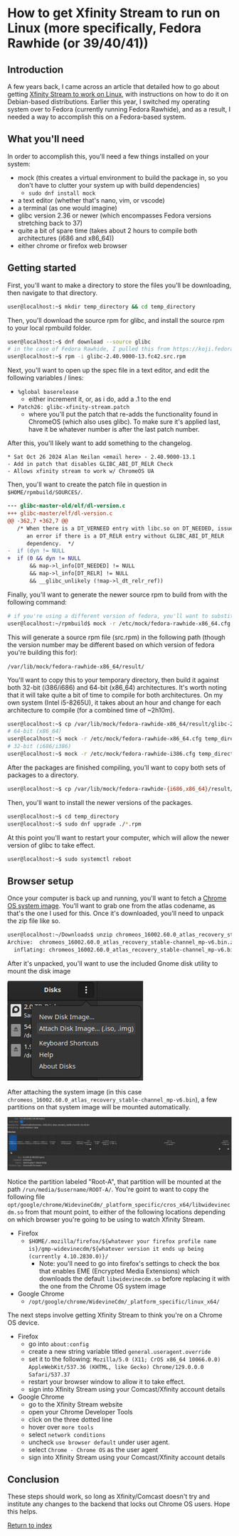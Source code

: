 # How to get Xfinity Stream to run on Linux (more specifically, Fedora Rawhide (or 39/40/41))

## Introduction

A few years back, I came across an article that detailed how to go about getting [Xfinity Stream to work on Linux](https://web.archive.org/web/20240521154708/https://thebrokenrail.com/2022/12/31/xfinity-stream-on-linux.html), with instructions on how to do it on Debian-based distributions. Earlier this year, I switched my operating system over to Fedora (currently running Fedora Rawhide), and as a result, I needed a way to accomplish this on a Fedora-based system.

## What you'll need

In order to accomplish this, you'll need a few things installed on your system:

- mock (this creates a virtual environment to build the package in, so you don't have to clutter your system up with build dependencies)
    - `sudo dnf install mock`
- a text editor (whether that's nano, vim, or vscode)
- a terminal (as one would imagine)
- glibc version 2.36 or newer (which encompasses Fedora versions stretching back to 37)
- quite a bit of spare time (takes about 2 hours to compile both architectures (i686 and x86_64))
- either chrome or firefox web browser

## Getting started

First, you'll want to make a directory to store the files you'll be downloading, then navigate to that directory.

```bash
user@localhost:~$ mkdir temp_directory && cd temp_directory
```

Then, you'll download the source rpm for glibc, and install the source rpm to your local rpmbuild folder.

```bash
user@localhost:~$ dnf download --source glibc
# in the case of Fedora Rawhide, I pulled this from https://koji.fedoraproject.org/koji/buildinfo?buildID=2575089. For fedora 39, 40, or 41, the version string may be different
user@localhost:~$ rpm -i glibc-2.40.9000-13.fc42.src.rpm
```

Next, you'll want to open up the spec file in a text editor, and edit the following variables / lines:

- `%global baserelease`
   - either increment it, or, as i do, add a .1 to the end
- `Patch26: glibc-xfinity-stream.patch` 
    - where you'll put the patch that re-adds the functionality found in ChromeOS (which also uses glibc). To make sure it's applied last, have it be whatever number is after the last patch number. 

After this, you'll likely want to add something to the changelog.

```
* Sat Oct 26 2024 Alan Neilan <email here> - 2.40.9000-13.1
- Add in patch that disables GLIBC_ABI_DT_RELR Check
- Allows xfinity stream to work w/ ChromeOS UA
```

Then, you'll want to create the patch file in question in `$HOME/rpmbuild/SOURCES/`.

```patch
--- glibc-master-old/elf/dl-version.c
+++ glibc-master/elf/dl-version.c
@@ -362,7 +362,7 @@
   /* When there is a DT_VERNEED entry with libc.so on DT_NEEDED, issue
      an error if there is a DT_RELR entry without GLIBC_ABI_DT_RELR
      dependency.  */
-  if (dyn != NULL
+  if (0 && dyn != NULL
       && map->l_info[DT_NEEDED] != NULL
       && map->l_info[DT_RELR] != NULL
       && __glibc_unlikely (!map->l_dt_relr_ref))
```

Finally, you'll want to generate the newer source rpm to build from with the following command:

```bash
# if you're using a different version of fedora, you'll want to substitute it for the version here
user@localhost:~/rpmbuild$ mock -r /etc/mock/fedora-rawhide-x86_64.cfg --buildsrpm --spec SPECS/glibc.spec --sources SOURCES/ 
```

This will generate a source rpm file (src.rpm) in the following path (though the version number may be different based on which version of fedora you're building this for):

`/var/lib/mock/fedora-rawhide-x86_64/result/`

You'll want to copy this to your temporary directory, then build it against both 32-bit (i386/i686) and 64-bit (x86_64) architectures. It's worth noting that it will take quite a bit of time to compile for both architectures. On my own system (Intel i5-8265U), it takes about an hour and change for each architecture to compile (for a combined time of ~2h10m).

```bash
user@localhost:~$ cp /var/lib/mock/fedora-rawhide-x86_64/result/glibc-2.40.9000-13.1.fc42.src.rpm ~/temp_directory/
# 64-bit (x86_64)
user@localhost:~$ mock -r /etc/mock/fedora-rawhide-x86_64.cfg temp_directory/glibc-2.40.9000-13.1.fc42.src.rpm
# 32-bit (i686/i386)
user@localhost:~$ mock -r /etc/mock/fedora-rawhide-i386.cfg temp_directory/glibc-2.40.9000-13.1.fc42.src.rpm
```

After the packages are finished compiling, you'll want to copy both sets of packages to a directory.

```bash
user@localhost:~$ cp /var/lib/mock/fedora-rawhide-{i686,x86_64}/result/*.rpm ~/temp_directory/
```

Then, you'll want to install the newer versions of the packages.

```bash
user@localhost:~$ cd temp_directory
user@localhost:~$ sudo dnf upgrade ./*.rpm
```

At this point you'll want to restart your computer, which will allow the newer version of glibc to take effect.

```bash
user@localhost:~$ sudo systemctl reboot
```

## Browser setup

Once your computer is back up and running, you'll want to fetch a [Chrome OS system image](https://chromiumdash.appspot.com/serving-builds?deviceCategory=Chrome%20OS). You'll want to grab one from the atlas codename, as that's the one I used for this. Once it's downloaded, you'll need to unpack the zip file like so.

```bash
user@localhost:~/Downloads$ unzip chromeos_16002.60.0_atlas_recovery_stable-channel_mp-v6.bin.zip
Archive:  chromeos_16002.60.0_atlas_recovery_stable-channel_mp-v6.bin.zip
  inflating: chromeos_16002.60.0_atlas_recovery_stable-channel_mp-v6.bin  
```

After it's unpacked, you'll want to use the included Gnome disk utility to mount the disk image

![Gnome Disks](/images/gnome-disks.png)

After attaching the system image (in this case `chromeos_16002.60.0_atlas_recovery_stable-channel_mp-v6.bin`), a few partitions on that system image will be mounted automatically.

![Gnome Disks 2](/images/gnome-disks-2.png)

Notice the partition labeled "Root-A", that partition will be mounted at the path `/run/media/$username/ROOT-A/`. You're goint to want to copy the following file `opt/google/chrome/WidevineCdm/_platform_specific/cros_x64/libwidevinecdm.so` from that mount point, to either of the following locations depending on which browser you're going to be using to watch Xfinity Stream.

- Firefox
    - `$HOME/.mozilla/firefox/${whatever your firefox profile name is}/gmp-widevinecdm/${whatever version it ends up being (currently 4.10.2830.0)}/`
        - Note: you'll need to go into firefox's settings to check the box that enables EME (Encrypted Media Extensions) which downloads the default `libwidevinecdm.so` before replacing it with the one from the Chrome OS system image
- Google Chrome
    - `/opt/google/chrome/WidevineCdm/_platform_specific/linux_x64/`

The next steps involve getting Xfinity Stream to think you're on a Chrome OS device. 

- Firefox
    - go into `about:config`
    - create a new string variable titled `general.useragent.override`
    - set it to the following: `Mozilla/5.0 (X11; CrOS x86_64 10066.0.0) AppleWebKit/537.36 (KHTML, like Gecko) Chrome/129.0.0.0 Safari/537.37`
    - restart your browser window to allow it to take effect.
    - sign into Xfinity Stream using your Comcast/Xfinity account details
- Google Chrome
    - go to the Xfinity Stream website
    - open your Chrome Developer Tools
    - click on the three dotted line
    - hover over `more tools`
    - select `network conditions`
    - uncheck `use browser default` under user agent.
    - select `Chrome - Chrome OS` as the user agent
    - sign into Xfinity Stream using your Comcast/Xfinity account details

## Conclusion

These steps should work, so long as Xfinity/Comcast doesn't try and institute any changes to the backend that locks out Chrome OS users. Hope this helps.

[Return to index](/)